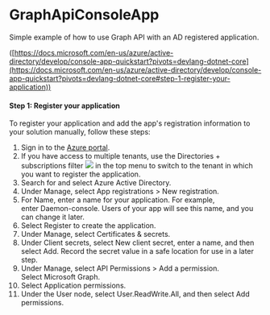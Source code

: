 # GraphApiConsoleApp
Simple example of how to use Graph API with an AD registered application.

([https://docs.microsoft.com/en-us/azure/active-directory/develop/console-app-quickstart?pivots=devlang-dotnet-core](https://docs.microsoft.com/en-us/azure/active-directory/develop/console-app-quickstart?pivots=devlang-dotnet-core#step-1-register-your-application))
#### Step 1: Register your application

To register your application and add the app's registration information to your solution manually, follow these steps:

1.  Sign in to the [Azure portal](https://portal.azure.com/).
2.  If you have access to multiple tenants, use the Directories + subscriptions filter ![](https://docs.microsoft.com/en-us/azure/active-directory/develop/media/common/portal-directory-subscription-filter.png) in the top menu to switch to the tenant in which you want to register the application.
3.  Search for and select Azure Active Directory.
4.  Under Manage, select App registrations > New registration.
5.  For Name, enter a name for your application. For example, enter Daemon-console. Users of your app will see this name, and you can change it later.
6.  Select Register to create the application.
7.  Under Manage, select Certificates & secrets.
8.  Under Client secrets, select New client secret, enter a name, and then select Add. Record the secret value in a safe location for use in a later step.
9.  Under Manage, select API Permissions > Add a permission. Select Microsoft Graph.
10. Select Application permissions.
11. Under the User node, select User.ReadWrite.All, and then select Add permissions.
